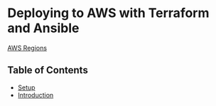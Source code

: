 # Deploying to AWS with Terraform and Ansible

[AWS Regions](docs/aws-regions.md)

## Table of Contents

- [Setup](docs/setup.md)
- [Introduction](docs/introduction.md)